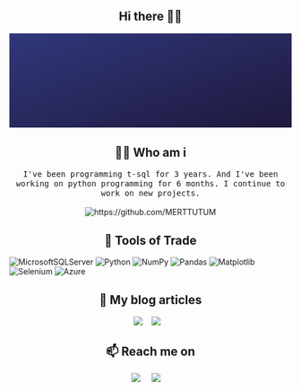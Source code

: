 <h2 align="center">Hi there 👋👨‍</h2> 

<img src="merttm.gif" width="auto" height="auto">

<h2 align="center">👨‍💻 Who am i</h2>
<p align="center">
  <samp> I've been programming t-sql for 3 years. And I've been working on python programming for 6 months. I continue to work on new       projects.
  </samp>
  <br> <br>
  <img src="https://komarev.com/ghpvc/?username=MERTTUTUM" alt="https://github.com/MERTTUTUM" />
</p>



<h2 align="center"> 🔭 Tools of Trade</h2>
                                                 
![MicrosoftSQLServer](https://img.shields.io/badge/Microsoft%20SQL%20Server-CC2927?style=for-the-badge&logo=microsoft%20sql%20server&logoColor=white)
![Python](https://img.shields.io/badge/python-3670A0?style=for-the-badge&logo=python&logoColor=ffdd54)
![NumPy](https://img.shields.io/badge/numpy-%23013243.svg?style=for-the-badge&logo=numpy&logoColor=white)
![Pandas](https://img.shields.io/badge/pandas-%23150458.svg?style=for-the-badge&logo=pandas&logoColor=white)
![Matplotlib](https://img.shields.io/badge/Matplotlib-%23ffffff.svg?style=for-the-badge&logo=Matplotlib&logoColor=black)
![Selenium](https://img.shields.io/badge/-selenium-%43B02A?style=for-the-badge&logo=selenium&logoColor=white)
![Azure](https://img.shields.io/badge/azure-%230072C6.svg?style=for-the-badge&logo=microsoftazure&logoColor=white)


<h2 align="center">💬 My blog articles</h2>
<p align="center" align='right'>
  <a target="_blank"href="https://hbrturkiye.com/yazar/mertcan-tutum"><img src="https://img.shields.io/badge/hbr-%2312100E.svg?&style=for-the-badge&logo=hbr&logoColor=white" /></a>&nbsp;&nbsp;&nbsp;
  <a target="_blank"href="https://medium.com/@mertutum"><img src="https://img.shields.io/badge/Medium%20-%231572B6.svg?&style=for-the-badge&logo=medium&logoColor=white" /></a>&nbsp;&nbsp;&nbsp;
</p>




<h2  align="center">📫 Reach me on</h2>
<p align="center">
  <a target="_blank"href="https://tr.linkedin.com/in/mertcantutum/"><img src="https://img.shields.io/badge/linkedin-%230077B5.svg?&style=for-the-badge&logo=linkedin&logoColor=white" /></a>&nbsp;&nbsp;&nbsp;&nbsp;
  <a href="mailto:mertutum@gmail.com?subject=Hello%20Ileri,%20From%20Github"><img src="https://img.shields.io/badge/gmail-%23D14836.svg?&style=for-the-badge&logo=gmail&logoColor=white" /></a>&nbsp;&nbsp;&nbsp;&nbsp;
</p>
